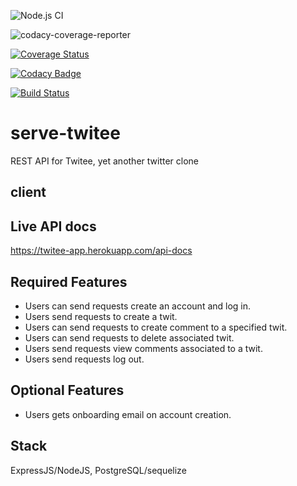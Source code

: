 ![Node.js CI](https://github.com/okezieobi/backend-twitee/workflows/Node.js%20CI/badge.svg)

![codacy-coverage-reporter](https://github.com/okezieobi/backend-twitee/workflows/codacy-coverage-reporter/badge.svg)

[![Coverage Status](https://coveralls.io/repos/github/okezieobi/backend-twitee/badge.svg?branch=main)](https://coveralls.io/github/okezieobi/backend-twitee?branch=main)

[![Codacy Badge](https://app.codacy.com/project/badge/Grade/c89b20c994444888a3e92e8db48bf1f8)](https://www.codacy.com/gh/okezieobi/backend-twitee/dashboard?utm_source=github.com&amp;utm_medium=referral&amp;utm_content=okezieobi/backend-twitee&amp;utm_campaign=Badge_Grade)

[![Build Status](https://travis-ci.org/okezieobi/backend-twitee.svg?branch=main)](https://travis-ci.org/okezieobi/backend-twitee)

# serve-twitee
REST API for Twitee, yet another twitter clone

## client


## Live API docs
https://twitee-app.herokuapp.com/api-docs

## Required Features
- Users can send requests create an account and log in.
- Users send requests to create a twit.
- Users can send requests to create comment to a specified twit.
- Users can send requests to delete associated twit.
- Users send requests view comments associated to a twit.
- Users send requests log out.
## Optional Features
- Users gets onboarding email on account creation.

## Stack
ExpressJS/NodeJS, PostgreSQL/sequelize

